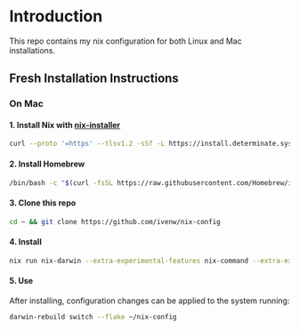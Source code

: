 # Introduction

This repo contains my nix configuration for both Linux and Mac installations.

## Fresh Installation Instructions

### On Mac

#### 1. Install Nix with [nix-installer](https://github.com/DeterminateSystems/nix-installer)

```sh
curl --proto '=https' --tlsv1.2 -sSf -L https://install.determinate.systems/nix | sh -s -- install
```

#### 2. Install Homebrew

```sh
/bin/bash -c "$(curl -fsSL https://raw.githubusercontent.com/Homebrew/install/HEAD/install.sh)"
```

#### 3. Clone this repo

```sh
cd ~ && git clone https://github.com/ivenw/nix-config
```

#### 4. Install

```sh
nix run nix-darwin --extra-experimental-features nix-command --extra-experimental-features flakes -- switch --flake ~/nix-config
```

#### 5. Use

After installing, configuration changes can be applied to the system running:

```sh
darwin-rebuild switch --flake ~/nix-config 
```
